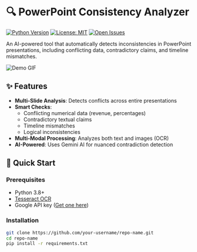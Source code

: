 # 🔍 PowerPoint Consistency Analyzer

[![Python Version](https://img.shields.io/badge/python-3.8%2B-blue)](https://www.python.org/)
[![License: MIT](https://img.shields.io/badge/License-MIT-yellow.svg)](https://opensource.org/licenses/MIT)
[![Open Issues](https://img.shields.io/github/issues-raw/your-username/repo-name)](https://github.com/your-username/repo-name/issues)

An AI-powered tool that automatically detects inconsistencies in PowerPoint presentations, including conflicting data, contradictory claims, and timeline mismatches.

![Demo GIF](https://media.giphy.com/media/v1.Y2lkPTc5MGI3NjExcDk4b2VhY2V1Z3Z1ZTh5dGJjZ2R5dG0xY3B4eWZ6dHhqY2VtYSZlcD12MV9pbnRlcm5hbF9naWZfYnlfaWQmY3Q9Zw/your-demo-gif-id.gif)

## ✨ Features

- **Multi-Slide Analysis**: Detects conflicts across entire presentations
- **Smart Checks**:
  - Conflicting numerical data (revenue, percentages)
  - Contradictory textual claims
  - Timeline mismatches
  - Logical inconsistencies
- **Multi-Modal Processing**: Analyzes both text and images (OCR)
- **AI-Powered**: Uses Gemini AI for nuanced contradiction detection

## 🚀 Quick Start

### Prerequisites
- Python 3.8+
- [Tesseract OCR](https://github.com/tesseract-ocr/tesseract)
- Google API key ([Get one here](https://aistudio.google.com/app/apikey))

### Installation
```bash
git clone https://github.com/your-username/repo-name.git
cd repo-name
pip install -r requirements.txt
